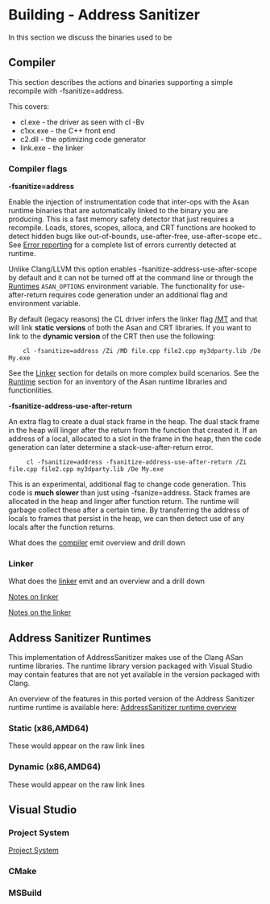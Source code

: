 # Building - Address Sanitizer 

In this section we discuss the binaries used to be
## Compiler 

This section describes the actions and binaries supporting a simple recompile with -fsanitize=address.
 
This covers:
- cl.exe   - the driver as seen with cl -Bv
- c1xx.exe - the C++ front end
- c2.dll   - the optimizing code generator
- link.exe - the linker

### Compiler flags

**-fsanitize=address**

Enable the injection of instrumentation code that inter-ops with the Asan runtime binaries that are automatically linked to the binary you are producing. This is a fast memory safety detector that just requires a recompile. Loads, stores, scopes, alloca, and CRT functions are hooked to detect hidden bugs like out-of-bounds, use-after-free, use-after-scope etc.. See [Error reporting](#error-reporting) for a complete list of errors currently detected at runtime.

Unlike Clang/LLVM this option enables -fsanitize-address-use-after-scope by default and it can not be turned off at the command line or through the [Runtimes](#Address-Sanitizer-Runtimes) `ASAN_OPTIONS` environment variable. The functionality for use-after-return requires code generation under an additional flag and environment variable.

By default (legacy reasons) the CL driver infers the linker flag [/MT](https://docs.microsoft.com/en-us/cpp/build/reference/md-mt-ld-use-run-time-library?view=msvc-160) and that will link **static versions** of both the Asan and CRT libraries. If you want to link to the **dynamic version** of the CRT then use the following:

        cl -fsanitize=address /Zi /MD file.cpp file2.cpp my3dparty.lib /De My.exe

See the [Linker](#linker) section for details on more complex build scenarios. 
See the [Runtime](#Address-Sanitizer-Runtimes) section for an inventory of the Asan runtime libraries and functionlities.

**-fsanitize-address-use-after-return**

An extra flag to create a dual stack frame in the heap.  The dual stack frame in the heap will linger after the return from the function that created it. If an address of a local, allocated to a slot in the frame in the heap, then the code generation can later determine a stack-use-after-return error.

         cl -fsanitize=address -fsanitize-address-use-after-return /Zi file.cpp file2.cpp my3dparty.lib /De My.exe

This is an experimental, additional flag to change code generation. This code is **much slower** than just using -fsanize=address. Stack frames are allocated in the heap and linger after function return. The runtime will garbage collect these after a certain time. By transferring the address of locals to frames that persist in the heap, we can then detect use of any locals after the function returns.

What does the [compiler](.\asan-compiler.md) emit overview and drill down

### Linker

What does the [linker](.\asan-linker.md) emit and an overview and a drill down

[Notes on linker](https://microsoft.sharepoint.com/teams/DD_VC/_layouts/OneNote.aspx?id=%2Fteams%2FDD_VC%2FShared%20Documents%2FVisual%20C%2B%2B%20Team&wd=target%28BE%20Team%2FSecurity%2FCompiler%20Security%20V-Team.one%7CC2A34F56-6B09-4AB1-869B-DFD77BFD7399%2FNotes%20about%20vcasan%20and%20%5C%2Finferasanlibs%7C6D1BD27A-F55A-44BC-BF7C-AF6404C4C5C1%2F%29)

[Notes on the linker](https://microsoft.sharepoint.com/teams/DD_VC/_layouts/15/Doc.aspx?sourcedoc={b72456de-7699-4e28-958c-16cc62b8cf45}&action=edit&wd=target%28BE%20Team%2FSecurity%2FCompiler%20Security%20V-Team.one%7Cf620fd11-0e2d-43af-84c6-a52ace6459ad%2FNotes%20about%20vcasan%20and%20%5C%2Finferasanlibs%7C6d1bd27a-f55a-44bc-bf7c-af6404c4c5c1%2F%29)

## Address Sanitizer Runtimes

This implementation of AddressSanitizer makes use of the Clang ASan runtime libraries. The runtime library version packaged with Visual Studio may contain features that are not yet available in the version packaged with Clang.

An overview of the features in this ported version of the Address Sanitizer runtime  runtime is available here: [AddressSanitizer runtime overview](address-sanitizer-runtime.md)

### Static (x86,AMD64)

These would appear on the raw link lines 

### Dynamic (x86,AMD64)

These would appear on the raw link lines

## Visual Studio

### Project System

[Project System](https://docs.microsoft.com/en-us/cpp/build/working-with-project-properties?view=msvc-160)

### CMake

### MSBuild



